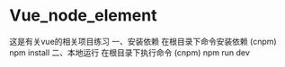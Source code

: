 # Vue_node_element
这是有关vue的相关项目练习
一、安装依赖
在根目录下命令安装依赖  (cnpm) npm install
二、本地运行
在根目录下执行命令 (cnpm) npm run dev
